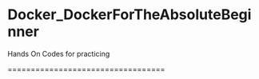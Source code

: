 # Docker_DockerForTheAbsoluteBeginner
Hands On Codes for practicing

==================================
